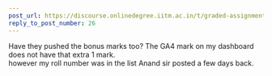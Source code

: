 ```yaml
---
post_url: https://discourse.onlinedegree.iitm.ac.in/t/graded-assignments-dashboard-scores-incorrect-missing/166816/27
reply_to_post_number: 26
---
```

Have they pushed the bonus marks too? The GA4 mark on my dashboard does not have that extra 1 mark.  
however my roll number was in the list Anand sir posted a few days back.